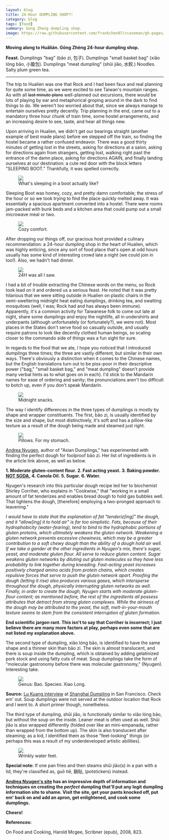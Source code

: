 ```yaml
---
layout: blog
title: 24-Hour DUMPLING SHOP?!
category: blog
tags: [food]  
summary: Gong Zheng dumpling shop.
image: https://raw.githubusercontent.com/frankchen07/ccaveman/gh-pages/images/blog/022513_gong_jeng_3_courtesy_fc.jpg
---
```


**Moving along to Huālián. Gōng Zhèng 24-hour dumpling shop.**

**Feast.** Dumplings "bag" (bāo zi, 包子). Dumplings "small basket bag" (xiǎo lóng bāo, 小籠包). Dumplings "meat dumpling" (shŭi jiăo, 水餃.) Noodles. Salty plum green tea.

---

The trip to Hualien was one that Rock and I had been faux and real planning for quite some time, as we were excited to see Taiwan's mountain ranges. As with all <del>last minute plans</del> well-planned out excursions, there would be lots of playing by ear and metaphorical groping around in the dark to find things to do. We weren't too worried about that, since we always manage to entertain ourselves pretty decently. Trip planning in the end, came out to a mandatory three hour chunk of train time, some hostel arrangements, and an increasing desire to see, taste, and hear all things new.

Upon arriving in Hualien, we didn't get our bearings straight (another example of best made plans) before we stepped off the train, so finding the hostel became a rather confused endeavor. There was a good thirty minutes of getting lost in the streets, asking for directions at a salon, asking for directions again from strangers, getting lost, walking right past the entrance of the damn place, asking for directions AGAIN, and finally landing ourselves at our destination: a cute red door with the block letters "SLEEPING BOOT." Thankfully, it was spelled correctly.

<figure>
    <img src="https://raw.githubusercontent.com/frankchen07/ccaveman/gh-pages/images/blog/022513_sleeping_boot_1_courtesy_fc.jpg"></img>
    <figcaption>What's sleeping in a boot actually like?</figcaption>
</figure>

Sleeping Boot was homey, cozy, and pretty damn comfortable; the stress of the hour or so we took trying to find the place quickly melted away. It was essentially a spacious apartment converted into a hostel. There were rooms jam-packed with bunk beds and a kitchen area that could pump out a small microwave meal or two.

<figure>
    <img src="https://raw.githubusercontent.com/frankchen07/ccaveman/gh-pages/images/blog/022513_sleeping_boot_2_courtesy_fc.jpg"></img>
    <figcaption>Cozy comfort.</figcaption>
</figure>

After dropping our things off, our gracious host provided a culinary recommendation: a 24-hour dumpling shop in the heart of Hualien, which was highly enticing, since any sort of food place that's open at odd hours usually has some kind of interesting crowd late a night (we could join in too!). Also, we hadn't had dinner.

<figure>
    <img src="https://raw.githubusercontent.com/frankchen07/ccaveman/gh-pages/images/blog/022513_gong_jeng_1_courtesy_fc.jpg"></img>
    <figcaption>24H was all I saw.</figcaption>
</figure>

I had a bit of trouble extracting the Chinese words on the menu, so Rock took lead on it and ordered us a serious feast. He noted that it was pretty hilarious that we were sitting outside in Hualien on plastic chairs in the semi-sweltering midnight heat eating dumplings, drinking tea, and swatting mosquitoes (well, I was; Rock had and has always been immune). Apparently, it's a common activity for Taiwanese folk to come out late at night, share some dumplings and enjoy the nightlife, all in undershirts and underpants (although unfortunately (or fortunately?), we were not). Most places in the States don't serve food so casually outside, and usually require patrons to look like decently clothed human beings, so scaling closer to the commando side of things was a fun sight for sure.

In regards to the food that we ate, I hope you noticed that I introduced dumplings three times; the three are vastly different, but similar in their own ways. There's obviously a distinction when it comes to the Chinese names, but the English translations turn out to be piss-poor in their descriptive power ("bag," "small basket bag," and "meat dumpling" doesn't provide many verbal hints as to what goes on in each). I'd stick to the Mandarin names for ease of ordering and sanity; the pronunciations aren't too difficult to botch up, even if you don't speak Mandarin.

<figure>
    <img src="https://raw.githubusercontent.com/frankchen07/ccaveman/gh-pages/images/blog/022513_gong_jeng_5_courtesy_fc.jpg"></img>
    <figcaption>Midnight snacks.</figcaption>
</figure>

The way I identify differences in the three types of dumplings is mostly by shape and wrapper constituents. The first, bāo zi, is usually identified by the size and shape, but most distinctively, it's soft and has a pillow-like texture as a result of the dough being made and steamed just right.

<figure>
    <img src="https://raw.githubusercontent.com/frankchen07/ccaveman/gh-pages/images/blog/022513_gong_jeng_2_courtesy_fc.jpg"></img>
    <figcaption>Pillows. For my stomach.</figcaption>
</figure>

[Andrea Nyugen](http://www.latimes.com/features/food/la-fo-bao7-2009oct07,0,7536561.story), author of "Asian Dumplings," has experimented with finding the perfect dough for foolproof bāo zi. Her list of ingredients is in the article link above, as well as below.

**1. Moderate gluten-content flour.**
**2. Fast acting yeast.**
**3. Baking powder. [NOT SODA.](http://www.asiandumplingtips.com/2010/03/my-baking-soda-and-bao-mistake.html)**
**4. Canola Oil.**
**5. Sugar.**
**6. Water.**

Nyugen's research into this particular dough recipe led her to biochemist Shirley Corriher, who explains in "Cookwise," that "working in a small amount of fat tenderizes and enables bread dough to hold gas bubbles well. That lightens the dough, [therefore] employing a two-pronged approach to leavening."

*I would have to state that the explanation of fat "tenderiz[ing]" the dough, and it "allow[ing] it to hold air" is far too simplistic. Fats, because of their hydrophobicity (water-fearing), tend to bind to the hydrophobic portions of gluten proteins, which ultimately weakens the gluten network. Weakening a gluten network prevents excessive chewiness, which may be a greater contribution to a soft chewy dough than the ability of a dough hold air well. If we take a gander at the other ingredients in Nyugen's mix, there's sugar, yeast, and moderate gluten flour. All serve to reduce gluten content. Sugar weakens gluten networks by diluting out gluten molecules so they have less probability to link together during kneading. Fast-acting yeast increases positively charged amino acids from protein chains, which creates repulsive forces that serve to push the gluten network apart. Proofing the dough (letting it rise) also produces various gases, which intersperse throughout the dough, physically interrupting gluten networks as well. Finally, in order to create the dough, Nyugen starts with moderate gluten-flour content; as mentioned before, the rest of the ingredients all possess attributes that detract from strong gluten complexes. While the airiness of the dough may be attributed to the yeast, the soft, melt-in-your-mouth texture seems to stem from the consistent interruption of gluten formation.*

**End scientific jargon rant. This isn't to say that Corriher is incorrect; I just believe there are many more factors at play, perhaps even some that are not listed my explanation above.**

The second type of dumpling, xiǎo lóng bāo, is identified to have the same shape and a thinner skin than bāo zi. The skin is almost translucent, and there is soup inside the dumpling, which is obtained by adding gelatinized pork stock and using fatty cuts of meat. Soup dumplings take the form of "molecular gastronomy before there was molecular gastronomy," (Nyugen). Interesting take.

<figure>
    <img src="https://raw.githubusercontent.com/frankchen07/ccaveman/gh-pages/images/blog/022713_couldnt_find_df-sp_place_4_courtesy_fc.jpg"></img>
    <figcaption>Genus: Bao. Species: Xiao Long.</figcaption>
</figure>

**Source:** [Lu Kuang interview](http://www.youtube.com/watch?feature=player_embedded&v=CChKZ1TAweY#at=209) at [Shanghai Dumpling](http://www.yelp.com/biz/shanghai-dumpling-king-san-francisco) in San Francisco. Check em' out. Soup dumplings were not served at the outdoor location that Rock and I went to. A short primer though, nonetheless.

The third type of dumpling, shŭi jiăo, is functionally similar to xiǎo lóng bāo, but without the soup on the inside. Leaner meat is often used as well. Shŭi jiăo is also wrapped differently (folded over like an mini-empanada, rather than wrapped from the bottom up). The skin is also translucent after steaming; as a kid, I identified them as those "feet-looking" things (or perhaps this was a result of my underdeveloped artistic abilities).

<figure>
    <img src="https://raw.githubusercontent.com/frankchen07/ccaveman/gh-pages/images/blog/022513_gong_jeng_3_courtesy_fc.jpg"></img>
    <figcaption>Wrinkly water feet.</figcaption>
</figure>

**Special note:** If one pan fries and then steams shŭi jiăo(s) in a pan with a lid, they're classified as, guō tiē, 鍋貼, (potstickers) instead.

**[Andrea Nyugen's site](http://www.asiandumplingtips.com/) has an impressive depth of information and techniques on creating the *perfect* dumpling that'll put any legit dumpling information site to shame. Visit the site, get your pants knocked off, put em' back on and add an apron, get enlightened, and cook some dumplings.**

**Cheers!**

**References:**

On Food and Cooking, Harold Mcgee, Scribner (epub), 2008, 823.




